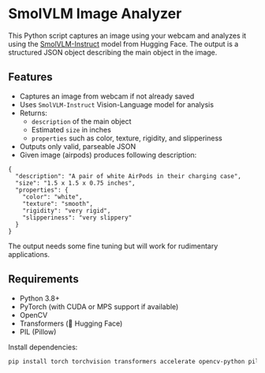 # SmolVLM Image Analyzer

This Python script captures an image using your webcam and analyzes it using the [SmolVLM-Instruct](https://huggingface.co/HuggingFaceTB/SmolVLM-Instruct) model from Hugging Face. The output is a structured JSON object describing the main object in the image.

## Features

- Captures an image from webcam if not already saved
- Uses `SmolVLM-Instruct` Vision-Language model for analysis
- Returns:
  - `description` of the main object
  - Estimated `size` in inches
  - `properties` such as color, texture, rigidity, and slipperiness
- Outputs only valid, parseable JSON
- Given image (airpods) produces following description:
```
{
  "description": "A pair of white AirPods in their charging case",
  "size": "1.5 x 1.5 x 0.75 inches",
  "properties": {
    "color": "white",
    "texture": "smooth",
    "rigidity": "very rigid",
    "slipperiness": "very slippery"
  }
}
```
The output needs some fine tuning but will work for rudimentary applications.

## Requirements

- Python 3.8+
- PyTorch (with CUDA or MPS support if available)
- OpenCV
- Transformers (🤗 Hugging Face)
- PIL (Pillow)

Install dependencies:

```bash
pip install torch torchvision transformers accelerate opencv-python pillow}

